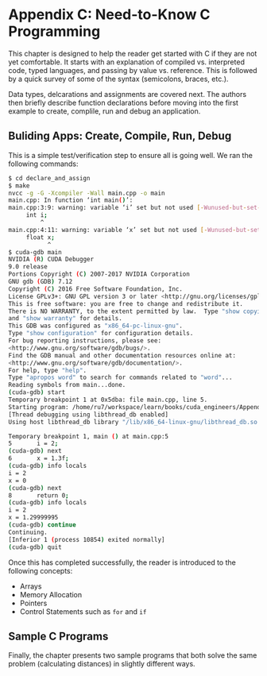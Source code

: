 # Appendix C: Need-to-Know C Programming

This chapter is designed to help the reader get started with C if they are not yet comfortable. It starts with an explanation of compiled vs. interpreted code, typed languages, and passing by value vs. reference. This is followed by a quick survey of some of the syntax (semicolons, braces, etc.).

Data types, delcarations and assignments are covered next. The authors then briefly describe function declarations before moving into the first example to create, complile, run and debug an application.

## Buliding Apps: Create, Compile, Run, Debug

This is a simple test/verification step to ensure all is going well.  We ran the following commands:

```bash
$ cd declare_and_assign
$ make
nvcc -g -G -Xcompiler -Wall main.cpp -o main
main.cpp: In function ‘int main()’:
main.cpp:3:9: warning: variable ‘i’ set but not used [-Wunused-but-set-variable]
     int i;
         ^
main.cpp:4:11: warning: variable ‘x’ set but not used [-Wunused-but-set-variable]
     float x;
           ^
$ cuda-gdb main
NVIDIA (R) CUDA Debugger
9.0 release
Portions Copyright (C) 2007-2017 NVIDIA Corporation
GNU gdb (GDB) 7.12
Copyright (C) 2016 Free Software Foundation, Inc.
License GPLv3+: GNU GPL version 3 or later <http://gnu.org/licenses/gpl.html>
This is free software: you are free to change and redistribute it.
There is NO WARRANTY, to the extent permitted by law.  Type "show copying"
and "show warranty" for details.
This GDB was configured as "x86_64-pc-linux-gnu".
Type "show configuration" for configuration details.
For bug reporting instructions, please see:
<http://www.gnu.org/software/gdb/bugs/>.
Find the GDB manual and other documentation resources online at:
<http://www.gnu.org/software/gdb/documentation/>.
For help, type "help".
Type "apropos word" to search for commands related to "word"...
Reading symbols from main...done.
(cuda-gdb) start
Temporary breakpoint 1 at 0x5dba: file main.cpp, line 5.
Starting program: /home/ru7/workspace/learn/books/cuda_engineers/Appendix_C/declare_and_assign/main
[Thread debugging using libthread_db enabled]
Using host libthread_db library "/lib/x86_64-linux-gnu/libthread_db.so.1".

Temporary breakpoint 1, main () at main.cpp:5
5	    i = 2;
(cuda-gdb) next
6	    x = 1.3f;
(cuda-gdb) info locals
i = 2
x = 0
(cuda-gdb) next
8	    return 0;
(cuda-gdb) info locals
i = 2
x = 1.29999995
(cuda-gdb) continue
Continuing.
[Inferior 1 (process 10854) exited normally]
(cuda-gdb) quit
```

Once this has completed successfully, the reader is introduced to the following concepts:

- Arrays
- Memory Allocation
- Pointers
- Control Statements such as `for` and `if`


## Sample C Programs
Finally, the chapter presents two sample programs that both solve the same problem (calculating distances) in slightly different ways.


